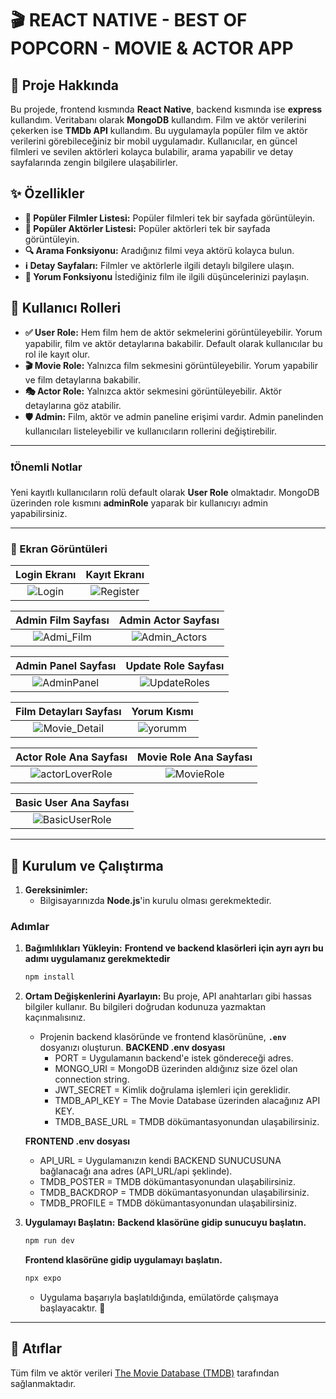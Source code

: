 # 🎬 REACT NATIVE - BEST OF POPCORN - MOVIE & ACTOR APP 

## 🚀 Proje Hakkında 

Bu projede, frontend kısmında **React Native**, backend kısmında ise **express** kullandım. Veritabanı olarak **MongoDB** kullandım. Film ve aktör verilerini çekerken ise **TMDb API** kullandım.
Bu uygulamayla popüler film ve aktör verilerini görebileceğiniz bir mobil uygulamadır. Kullanıcılar, en güncel filmleri ve sevilen aktörleri kolayca bulabilir, arama yapabilir ve detay sayfalarında zengin bilgilere ulaşabilirler.

## ✨ Özellikler 

* **🍿 Popüler Filmler Listesi:** Popüler filmleri tek bir sayfada görüntüleyin. 
* **🌟 Popüler Aktörler Listesi:** Popüler aktörleri tek bir sayfada görüntüleyin.
* **🔍 Arama Fonksiyonu:** Aradığınız filmi veya aktörü kolayca bulun. 
* **ℹ️ Detay Sayfaları:** Filmler ve aktörlerle ilgili detaylı bilgilere ulaşın.
* **💬 Yorum Fonksiyonu** İstediğiniz film ile ilgili düşüncelerinizi paylaşın.

## 👥 Kullanıcı Rolleri
* **✅ User Role:** Hem film hem de aktör sekmelerini görüntüleyebilir. Yorum yapabilir, film ve aktör detaylarına bakabilir. Default olarak kullanıcılar bu rol ile kayıt olur.
* **🎬 Movie Role:** Yalnızca film sekmesini görüntüleyebilir. Yorum yapabilir ve film detaylarına bakabilir.
* **🎭 Actor Role:** Yalnızca aktör sekmesini görüntüleyebilir. Aktör detaylarına göz atabilir.
* **🛡️ Admin:** Film, aktör ve admin paneline erişimi vardır. Admin panelinden kullanıcıları listeleyebilir ve kullanıcıların rollerini değiştirebilir.

---
### ❗Önemli Notlar
Yeni kayıtlı kullanıcıların rolü default olarak **User Role** olmaktadır. MongoDB üzerinden role kısmını **adminRole** yaparak bir kullanıcıyı admin yapabilirsiniz.

---
### 📸 Ekran Görüntüleri 
| Login Ekranı | Kayıt Ekranı | 
| :---------------------------------: | :------------------------: |
|![Login](https://github.com/user-attachments/assets/736d98e1-a29d-440e-a3ac-6b804098ca70) | ![Register](https://github.com/user-attachments/assets/7262252e-9f69-4a20-b188-37287ff25c47)

 | Admin Film Sayfası | Admin Actor Sayfası | 
| :---------------------------------: | :------------------------: |
| ![Admi_Film](https://github.com/user-attachments/assets/8e731448-98ba-4d8e-aa5d-d1df04b0a9ab) | ![Admin_Actors](https://github.com/user-attachments/assets/c114bcf7-4471-4642-89c0-447207a42263)

 | Admin Panel Sayfası | Update Role Sayfası | 
| :---------------------------------: | :------------------------: |
| ![AdminPanel](https://github.com/user-attachments/assets/66958a8f-0fe1-44c5-81ea-c07041539eb3) | ![UpdateRoles](https://github.com/user-attachments/assets/f00f2a71-6e68-4047-a51f-e37ec28556ed)

 | Film Detayları Sayfası | Yorum Kısmı | 
| :---------------------------------: | :------------------------: |
|  ![Movie_Detail](https://github.com/user-attachments/assets/6c12904f-334f-4be5-9bea-7d3a1b69b369) | ![yorumm](https://github.com/user-attachments/assets/210b925e-d9a2-4aa1-b437-d01503e0813d)


 | Actor Role Ana Sayfası | Movie Role Ana Sayfası | 
| :---------------------------------: | :------------------------: |
| ![actorLoverRole](https://github.com/user-attachments/assets/e9e8841e-2a91-422f-99a7-8bf0da56fce9) | ![MovieRole](https://github.com/user-attachments/assets/35b63e11-af2f-4f2c-a2ec-2fc89b6eb94f)

 | Basic User Ana Sayfası |  
| :---------------------------------: | 
| ![BasicUserRole](https://github.com/user-attachments/assets/06a6bac4-b4df-4d95-9646-6f702147052b)|



---
## 🚀 Kurulum ve Çalıştırma 

1.  **Gereksinimler:**
    * Bilgisayarınızda **Node.js**'in kurulu olması gerekmektedir.

### Adımlar 

1.  **Bağımlılıkları Yükleyin:**
      **Frontend ve backend klasörleri için ayrı ayrı bu adımı uygulamanız gerekmektedir**
    ```bash
    npm install
    ```

3.  **Ortam Değişkenlerini Ayarlayın:**
    Bu proje, API anahtarları gibi hassas bilgiler kullanır. Bu bilgileri doğrudan kodunuza yazmaktan kaçınmalısınız.
    * Projenin backend klasöründe ve frontend klasörününe, **`.env`** dosyanızı oluşturun. 
    **BACKEND .env dosyası**
      - PORT = Uygulamanın backend'e istek göndereceği adres.
      - MONGO_URI = MongoDB üzerinden aldığınız size özel olan connection string.
      - JWT_SECRET = Kimlik doğrulama işlemleri için gereklidir.
      - TMDB_API_KEY = The Movie Database üzerinden alacağınız API KEY.
      - TMDB_BASE_URL = TMDB dökümantasyonundan ulaşabilirsiniz.

    **FRONTEND .env dosyası**
      - API_URL = Uygulamanızın kendi BACKEND SUNUCUSUNA bağlanacağı ana adres (API_URL/api şeklinde).
      - TMDB_POSTER = TMDB dökümantasyonundan ulaşabilirsiniz.
      - TMDB_BACKDROP = TMDB dökümantasyonundan ulaşabilirsiniz.
      - TMDB_PROFILE = TMDB dökümantasyonundan ulaşabilirsiniz.
      

5.  **Uygulamayı Başlatın:**
        **Backend klasörüne gidip sunucuyu başlatın.**
    ```bash
    npm run dev
    ```
    
      **Frontend klasörüne gidip uygulamayı başlatın.**
    ```bash
    npx expo
    ```
    * Uygulama başarıyla başlatıldığında, emülatörde çalışmaya başlayacaktır. 🎉

---


## 🔗 Atıflar 

Tüm film ve aktör verileri [The Movie Database (TMDB)](https://www.themoviedb.org/) tarafından sağlanmaktadır.
